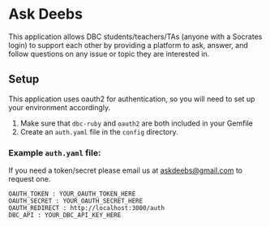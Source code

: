 # Ask Deebs

This application allows DBC students/teachers/TAs (anyone with a Socrates login) to support each other by providing a platform to ask, answer, and follow questions on any issue or topic they are interested in. 

## Setup 

This application uses oauth2 for authentication, so you will need to set up your environment accordingly.

1. Make sure that `dbc-ruby` and `oauth2` are both included in your Gemfile
2. Create an `auth.yaml` file in the `config` directory. 

### Example `auth.yaml` file:

If you need a token/secret please email us at askdeebs@gmail.com to request one. 

```
OAUTH_TOKEN : YOUR_OAUTH_TOKEN_HERE
OAUTH_SECRET : YOUR_OAUTH_SECRET_HERE
OAUTH_REDIRECT : http://localhost:3000/auth
DBC_API : YOUR_DBC_API_KEY_HERE
```



